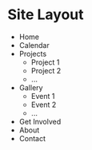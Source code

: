 Site Layout
===========

- Home
- Calendar
- Projects
  - Project 1
  - Project 2
  - ...
- Gallery
  - Event 1
  - Event 2
  - ...
- Get Involved
- About
- Contact


